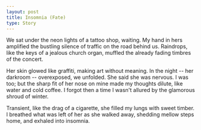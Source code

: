 ```yaml
---
layout: post
title: Insomnia (Fate)
type: Story
---
```


We sat under the neon lights of a tattoo shop, waiting. My hand in hers amplified the bustling silence of traffic on the road behind us. Raindrops, like the keys of a jealous church organ, muffled the already fading timbres of the concert.

Her skin glowed like graffiti, making art without meaning. In the night -- her darkroom -- overexposed, we unfolded. She said she was nervous. I was too; but the sharp fit of her nose on mine made my thoughts dilute, like water and cold coffee. I forgot then a time I wasn't allured by the glamorous shroud of winter.

Transient, like the drag of a cigarette, she filled my lungs with sweet timber. I breathed what was left of her as she walked away, shedding mellow steps home, and exhaled into insomnia. 

